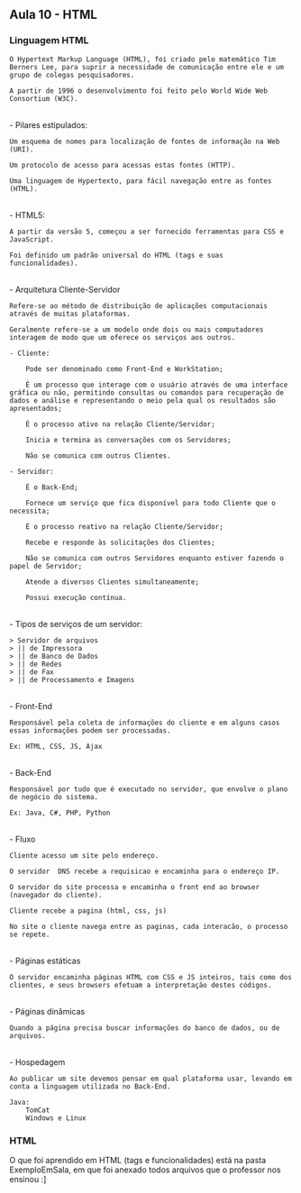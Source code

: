 <h2> Aula 10 - HTML </h2>

<h3> Linguagem HTML </h3>

	O Hypertext Markup Language (HTML), foi criado pelo matemático Tim Berners Lee, para suprir a necessidade de comunicação entre ele e um grupo de colegas pesquisadores.

	A partir de 1996 o desenvolvimento foi feito pelo World Wide Web Consortium (W3C).

<br>
- Pilares estipulados: 
	
	Um esquema de nomes para localização de fontes de informação na Web (URI).

	Um protocolo de acesso para acessas estas fontes (HTTP).

	Uma linguagem de Hypertexto, para fácil navegação entre as fontes (HTML).

<br>
- HTML5:

	A partir da versão 5, começou a ser fornecido ferramentas para CSS e JavaScript.

	Foi definido um padrão universal do HTML (tags e suas funcionalidades).

<br>
- Arquitetura Cliente-Servidor

	Refere-se ao método de distribuição de aplicações computacionais através de muitas plataformas.

	Geralmente refere-se a um modelo onde dois ou mais computadores interagem de modo que um oferece os serviços aos outros.

	- Cliente: 

		Pode ser denominado como Front-End e WorkStation;

		É um processo que interage com o usuário através de uma interface gráfica ou não, permitindo consultas ou comandos para recuperação de dados e análise e representando o meio pela qual os resultados são apresentados;

		É o processo ativo na relação Cliente/Servidor;

		Inicia e termina as conversações com os Servidores;

		Não se comunica com outros Clientes.

	- Servidor: 

		É o Back-End;

		Fornece um serviço que fica disponível para todo Cliente que o necessita;

		É o processo reativo na relação Cliente/Servidor;

		Recebe e responde às solicitações dos Clientes;

		Não se comunica com outros Servidores enquanto estiver fazendo o papel de Servidor;

		Atende a diversos Clientes simultaneamente;

		Possui execução contínua.

<br>
- Tipos de serviços de um servidor:

	> Servidor de arquivos
	> || de Impressora
	> || de Banco de Dados
	> || de Redes
	> || de Fax
	> || de Processamento e Imagens

<br>
- Front-End

	Responsável pela coleta de informações do cliente e em alguns casos essas informações podem ser processadas.

	Ex: HTML, CSS, JS, Ajax

<br>
- Back-End

	Responsável por tudo que é executado no servidor, que envolve o plano de negócio do sistema. 

	Ex: Java, C#, PHP, Python

<br>
- Fluxo

	Cliente acesso um site pelo endereço.

	O servidor 	DNS recebe a requisicao e encaminha para o endereço IP.

	O servidor do site processa e encaminha o front end ao browser (navegador do cliente).

	Cliente recebe a pagina (html, css, js)

	No site o cliente navega entre as paginas, cada interacão, o processo se repete. 

<br>
- Páginas estáticas

	O servidor encaminha páginas HTML com CSS e JS inteiros, tais como dos clientes, e seus browsers efetuam a interpretação destes códigos.

<br>
- Páginas dinâmicas

	Quando a página precisa buscar informações do banco de dados, ou de arquivos.

<br>
- Hospedagem

	Ao publicar um site devemos pensar em qual plataforma usar, levando em conta a linguagem utilizada no Back-End.

	Java: 
		TomCat
		Windows e Linux

<h3> HTML </h3>

O que foi aprendido em HTML (tags e funcionalidades) está na pasta ExemploEmSala, em que foi anexado todos arquivos que o professor nos ensinou :]

